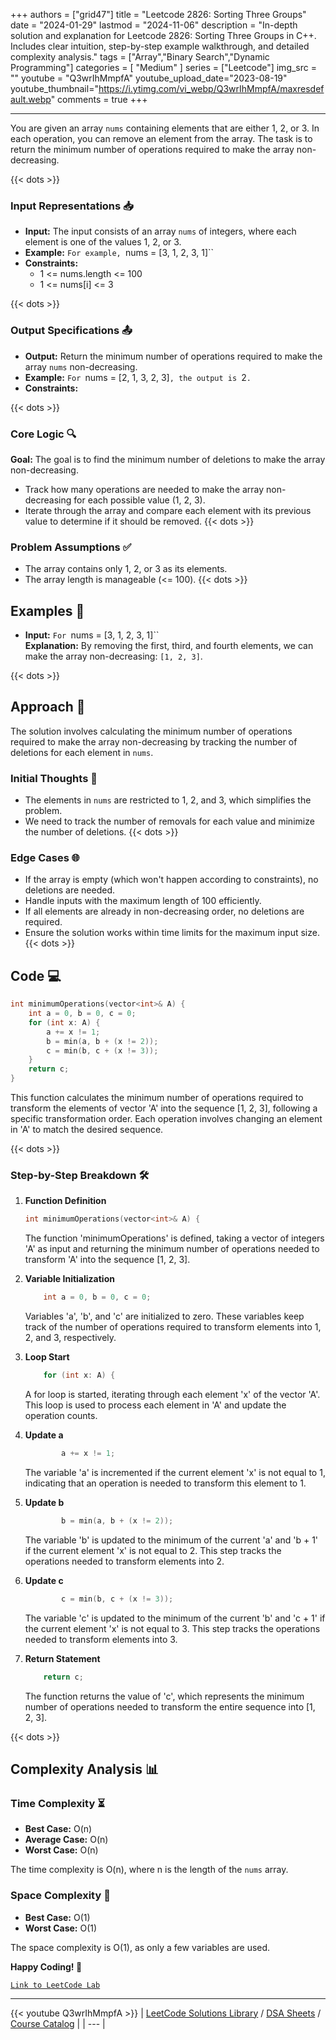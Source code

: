 
+++
authors = ["grid47"]
title = "Leetcode 2826: Sorting Three Groups"
date = "2024-01-29"
lastmod = "2024-11-06"
description = "In-depth solution and explanation for Leetcode 2826: Sorting Three Groups in C++. Includes clear intuition, step-by-step example walkthrough, and detailed complexity analysis."
tags = ["Array","Binary Search","Dynamic Programming"]
categories = [
    "Medium"
]
series = ["Leetcode"]
img_src = ""
youtube = "Q3wrIhMmpfA"
youtube_upload_date="2023-08-19"
youtube_thumbnail="https://i.ytimg.com/vi_webp/Q3wrIhMmpfA/maxresdefault.webp"
comments = true
+++



---
You are given an array `nums` containing elements that are either 1, 2, or 3. In each operation, you can remove an element from the array. The task is to return the minimum number of operations required to make the array non-decreasing.
<!--more-->
{{< dots >}}
### Input Representations 📥
- **Input:** The input consists of an array `nums` of integers, where each element is one of the values 1, 2, or 3.
- **Example:** `For example, `nums = [3, 1, 2, 3, 1]``
- **Constraints:**
	- 1 <= nums.length <= 100
	- 1 <= nums[i] <= 3

{{< dots >}}
### Output Specifications 📤
- **Output:** Return the minimum number of operations required to make the array `nums` non-decreasing.
- **Example:** `For `nums = [2, 1, 3, 2, 3]`, the output is `2`.`
- **Constraints:**

{{< dots >}}
### Core Logic 🔍
**Goal:** The goal is to find the minimum number of deletions to make the array non-decreasing.

- Track how many operations are needed to make the array non-decreasing for each possible value (1, 2, 3).
- Iterate through the array and compare each element with its previous value to determine if it should be removed.
{{< dots >}}
### Problem Assumptions ✅
- The array contains only 1, 2, or 3 as its elements.
- The array length is manageable (<= 100).
{{< dots >}}
## Examples 🧩
- **Input:** `For `nums = [3, 1, 2, 3, 1]``  \
  **Explanation:** By removing the first, third, and fourth elements, we can make the array non-decreasing: `[1, 2, 3]`.

{{< dots >}}
## Approach 🚀
The solution involves calculating the minimum number of operations required to make the array non-decreasing by tracking the number of deletions for each element in `nums`.

### Initial Thoughts 💭
- The elements in `nums` are restricted to 1, 2, and 3, which simplifies the problem.
- We need to track the number of removals for each value and minimize the number of deletions.
{{< dots >}}
### Edge Cases 🌐
- If the array is empty (which won't happen according to constraints), no deletions are needed.
- Handle inputs with the maximum length of 100 efficiently.
- If all elements are already in non-decreasing order, no deletions are required.
- Ensure the solution works within time limits for the maximum input size.
{{< dots >}}
## Code 💻
```cpp
int minimumOperations(vector<int>& A) {
    int a = 0, b = 0, c = 0;
    for (int x: A) {
        a += x != 1;
        b = min(a, b + (x != 2));
        c = min(b, c + (x != 3));
    }
    return c;
}
```

This function calculates the minimum number of operations required to transform the elements of vector 'A' into the sequence [1, 2, 3], following a specific transformation order. Each operation involves changing an element in 'A' to match the desired sequence.

{{< dots >}}
### Step-by-Step Breakdown 🛠️
1. **Function Definition**
	```cpp
	int minimumOperations(vector<int>& A) {
	```
	The function 'minimumOperations' is defined, taking a vector of integers 'A' as input and returning the minimum number of operations needed to transform 'A' into the sequence [1, 2, 3].

2. **Variable Initialization**
	```cpp
	    int a = 0, b = 0, c = 0;
	```
	Variables 'a', 'b', and 'c' are initialized to zero. These variables keep track of the number of operations required to transform elements into 1, 2, and 3, respectively.

3. **Loop Start**
	```cpp
	    for (int x: A) {
	```
	A for loop is started, iterating through each element 'x' of the vector 'A'. This loop is used to process each element in 'A' and update the operation counts.

4. **Update a**
	```cpp
	        a += x != 1;
	```
	The variable 'a' is incremented if the current element 'x' is not equal to 1, indicating that an operation is needed to transform this element to 1.

5. **Update b**
	```cpp
	        b = min(a, b + (x != 2));
	```
	The variable 'b' is updated to the minimum of the current 'a' and 'b + 1' if the current element 'x' is not equal to 2. This step tracks the operations needed to transform elements into 2.

6. **Update c**
	```cpp
	        c = min(b, c + (x != 3));
	```
	The variable 'c' is updated to the minimum of the current 'b' and 'c + 1' if the current element 'x' is not equal to 3. This step tracks the operations needed to transform elements into 3.

7. **Return Statement**
	```cpp
	    return c;
	```
	The function returns the value of 'c', which represents the minimum number of operations needed to transform the entire sequence into [1, 2, 3].

{{< dots >}}
## Complexity Analysis 📊
### Time Complexity ⏳
- **Best Case:** O(n)
- **Average Case:** O(n)
- **Worst Case:** O(n)

The time complexity is O(n), where n is the length of the `nums` array.

### Space Complexity 💾
- **Best Case:** O(1)
- **Worst Case:** O(1)

The space complexity is O(1), as only a few variables are used.

**Happy Coding! 🎉**


[`Link to LeetCode Lab`](https://leetcode.com/problems/sorting-three-groups/description/)

---
{{< youtube Q3wrIhMmpfA >}}
| [LeetCode Solutions Library](https://grid47.xyz/leetcode/) / [DSA Sheets](https://grid47.xyz/sheets/) / [Course Catalog](https://grid47.xyz/courses/) |
| --- |
